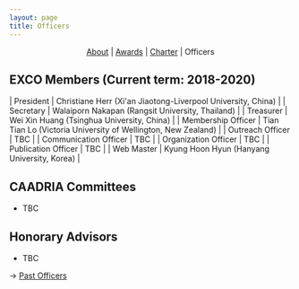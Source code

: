 ```yaml
---
layout: page
title: Officers
---
```


<div align="center">
 <a href="/about">About</a> | <a href="/awards">Awards</a> | <a href="/charter">Charter</a> | Officers
</div>

## EXCO Members (Current term: 2018-2020)


| President | Christiane Herr (Xi'an Jiaotong-Liverpool University, China) |
| Secretary | Walaiporn Nakapan (Rangsit University, Thailand) |
| Treasurer | Wei Xin Huang (Tsinghua University, China) |
| Membership Officer | Tian Tian Lo (Victoria University of Wellington, New Zealand) |
| Outreach Officer | TBC |
| Communication Officer | TBC |
| Organization Officer | TBC |
| Publication Officer | TBC |
| Web Master | Kyung Hoon Hyun (Hanyang University, Korea) |

## CAADRIA Committees
  * TBC

## Honorary Advisors
  * TBC

&rarr; [Past Officers](past-officers.md)
